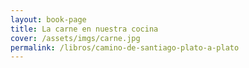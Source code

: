```yaml
---
layout: book-page
title: La carne en nuestra cocina
cover: /assets/imgs/carne.jpg
permalink: /libros/camino-de-santiago-plato-a-plato
---
```

